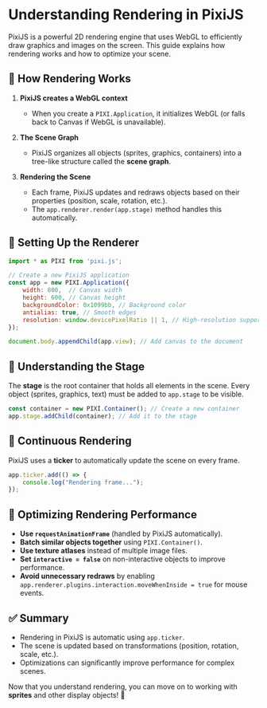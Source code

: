 # Understanding Rendering in PixiJS

PixiJS is a powerful 2D rendering engine that uses WebGL to efficiently draw graphics and images on the screen. This guide explains how rendering works and how to optimize your scene.

## 🎨 How Rendering Works

1. **PixiJS creates a WebGL context**
   - When you create a `PIXI.Application`, it initializes WebGL (or falls back to Canvas if WebGL is unavailable).
   
2. **The Scene Graph**
   - PixiJS organizes all objects (sprites, graphics, containers) into a tree-like structure called the **scene graph**.
   
3. **Rendering the Scene**
   - Each frame, PixiJS updates and redraws objects based on their properties (position, scale, rotation, etc.).
   - The `app.renderer.render(app.stage)` method handles this automatically.

## 🚀 Setting Up the Renderer

```js
import * as PIXI from 'pixi.js';

// Create a new PixiJS application
const app = new PIXI.Application({
    width: 800,  // Canvas width
    height: 600, // Canvas height
    backgroundColor: 0x1099bb, // Background color
    antialias: true, // Smooth edges
    resolution: window.devicePixelRatio || 1, // High-resolution support
});

document.body.appendChild(app.view); // Add canvas to the document
```

## 📌 Understanding the Stage

The **stage** is the root container that holds all elements in the scene. Every object (sprites, graphics, text) must be added to `app.stage` to be visible.

```js
const container = new PIXI.Container(); // Create a new container
app.stage.addChild(container); // Add it to the stage
```

## 🔄 Continuous Rendering

PixiJS uses a **ticker** to automatically update the scene on every frame.

```js
app.ticker.add(() => {
    console.log("Rendering frame...");
});
```

## 🎯 Optimizing Rendering Performance

- **Use `requestAnimationFrame`** (handled by PixiJS automatically).
- **Batch similar objects together** using `PIXI.Container()`.
- **Use texture atlases** instead of multiple image files.
- **Set `interactive = false`** on non-interactive objects to improve performance.
- **Avoid unnecessary redraws** by enabling `app.renderer.plugins.interaction.moveWhenInside = true` for mouse events.

## ✅ Summary

- Rendering in PixiJS is automatic using `app.ticker`.
- The scene is updated based on transformations (position, rotation, scale, etc.).
- Optimizations can significantly improve performance for complex scenes.

Now that you understand rendering, you can move on to working with **sprites** and other display objects! 🚀

